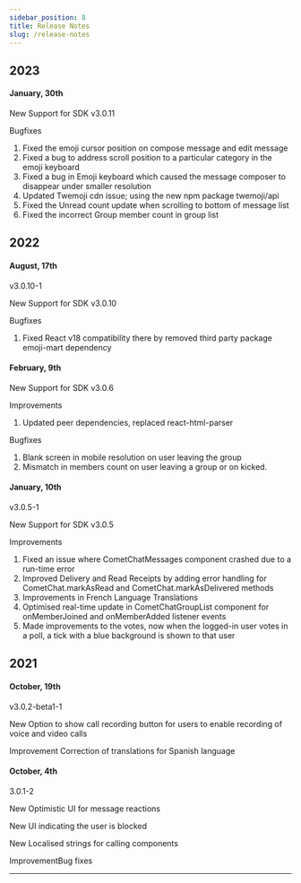 ```yaml
---
sidebar_position: 8
title: Release Notes
slug: /release-notes
---
```


## 2023

#### January, 30th

New Support for SDK v3.0.11

Bugfixes

1. Fixed the emoji cursor position on compose message and edit message
2. Fixed a bug to address scroll position to a particular category in the emoji keyboard
3. Fixed a bug in Emoji keyboard which caused the message composer to disappear under smaller resolution
4. Updated Twemoji cdn issue; using the new npm package twemoji/api
5. Fixed the Unread count update when scrolling to bottom of message list
6. Fixed the incorrect Group member count in group list

## 2022

#### August, 17th

v3.0.10-1

New Support for SDK v3.0.10

Bugfixes

1. Fixed React v18 compatibility there by removed third party package emoji-mart dependency

#### February, 9th

New Support for SDK v3.0.6

Improvements

1. Updated peer dependencies, replaced react-html-parser

Bugfixes

1. Blank screen in mobile resolution on user leaving the group
2. Mismatch in members count on user leaving a group or on kicked.

#### January, 10th

v3.0.5-1

New Support for SDK v3.0.5

Improvements 

1. Fixed an issue where CometChatMessages component crashed due to a run-time error
2. Improved Delivery and Read Receipts by adding error handling for CometChat.markAsRead and CometChat.markAsDelivered methods
3. Improvements in French Language Translations
4. Optimised real-time update in CometChatGroupList component for onMemberJoined and onMemberAdded listener events
5. Made improvements to the votes, now when the logged-in user votes in a poll, a tick with a blue background is shown to that user

## 2021

#### October, 19th

v3.0.2-beta1-1 

New Option to show call recording button for users to enable recording of voice and video calls

Improvement Correction of translations for Spanish language

#### October, 4th

3.0.1-2 

New Optimistic UI for message reactions

New UI indicating the user is blocked

New Localised strings for calling components

ImprovementBug fixes

---